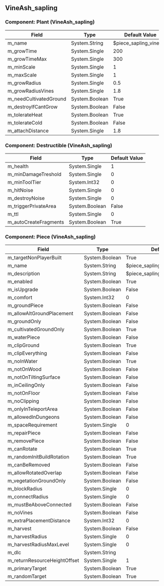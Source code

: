 ## VineAsh_sapling

### Component: Plant (VineAsh_sapling)

|Field|Type|Default Value|
|---|---|---|
|m_name|System.String|$piece_sapling_vineash|
|m_growTime|System.Single|200|
|m_growTimeMax|System.Single|300|
|m_minScale|System.Single|1|
|m_maxScale|System.Single|1|
|m_growRadius|System.Single|0.5|
|m_growRadiusVines|System.Single|1.8|
|m_needCultivatedGround|System.Boolean|True|
|m_destroyIfCantGrow|System.Boolean|False|
|m_tolerateHeat|System.Boolean|True|
|m_tolerateCold|System.Boolean|False|
|m_attachDistance|System.Single|1.8|

### Component: Destructible (VineAsh_sapling)

|Field|Type|Default Value|
|---|---|---|
|m_health|System.Single|1|
|m_minDamageTreshold|System.Single|0|
|m_minToolTier|System.Int32|0|
|m_hitNoise|System.Single|0|
|m_destroyNoise|System.Single|0|
|m_triggerPrivateArea|System.Boolean|False|
|m_ttl|System.Single|0|
|m_autoCreateFragments|System.Boolean|True|

### Component: Piece (VineAsh_sapling)

|Field|Type|Default Value|
|---|---|---|
|m_targetNonPlayerBuilt|System.Boolean|True|
|m_name|System.String|$piece_sapling_vineash|
|m_description|System.String|$piece_sapling_vineash_description|
|m_enabled|System.Boolean|True|
|m_isUpgrade|System.Boolean|False|
|m_comfort|System.Int32|0|
|m_groundPiece|System.Boolean|False|
|m_allowAltGroundPlacement|System.Boolean|False|
|m_groundOnly|System.Boolean|False|
|m_cultivatedGroundOnly|System.Boolean|True|
|m_waterPiece|System.Boolean|False|
|m_clipGround|System.Boolean|True|
|m_clipEverything|System.Boolean|False|
|m_noInWater|System.Boolean|True|
|m_notOnWood|System.Boolean|False|
|m_notOnTiltingSurface|System.Boolean|False|
|m_inCeilingOnly|System.Boolean|False|
|m_notOnFloor|System.Boolean|False|
|m_noClipping|System.Boolean|False|
|m_onlyInTeleportArea|System.Boolean|False|
|m_allowedInDungeons|System.Boolean|False|
|m_spaceRequirement|System.Single|0|
|m_repairPiece|System.Boolean|False|
|m_removePiece|System.Boolean|False|
|m_canRotate|System.Boolean|True|
|m_randomInitBuildRotation|System.Boolean|True|
|m_canBeRemoved|System.Boolean|False|
|m_allowRotatedOverlap|System.Boolean|False|
|m_vegetationGroundOnly|System.Boolean|False|
|m_blockRadius|System.Single|0|
|m_connectRadius|System.Single|0|
|m_mustBeAboveConnected|System.Boolean|False|
|m_noVines|System.Boolean|False|
|m_extraPlacementDistance|System.Int32|0|
|m_harvest|System.Boolean|False|
|m_harvestRadius|System.Single|0|
|m_harvestRadiusMaxLevel|System.Single|0|
|m_dlc|System.String||
|m_returnResourceHeightOffset|System.Single|1|
|m_primaryTarget|System.Boolean|True|
|m_randomTarget|System.Boolean|True|

